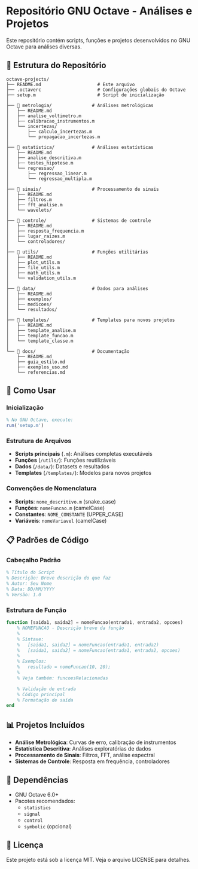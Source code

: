 # Repositório GNU Octave - Análises e Projetos

Este repositório contém scripts, funções e projetos desenvolvidos no GNU Octave
para análises diversas.

## 📁 Estrutura do Repositório

```
octave-projects/
├── README.md                     # Este arquivo
├── .octaverc                     # Configurações globais do Octave
├── setup.m                       # Script de inicialização
│
├── 📁 metrologia/               # Análises metrológicas
│   ├── README.md
│   ├── analise_voltimetro.m
│   ├── calibracao_instrumentos.m
│   └── incertezas/
│       ├── calculo_incertezas.m
│       └── propagacao_incertezas.m
│
├── 📁 estatistica/              # Análises estatísticas
│   ├── README.md
│   ├── analise_descritiva.m
│   ├── testes_hipotese.m
│   └── regressao/
│       ├── regressao_linear.m
│       └── regressao_multipla.m
│
├── 📁 sinais/                   # Processamento de sinais
│   ├── README.md
│   ├── filtros.m
│   ├── fft_analise.m
│   └── wavelets/
│
├── 📁 controle/                 # Sistemas de controle
│   ├── README.md
│   ├── resposta_frequencia.m
│   ├── lugar_raizes.m
│   └── controladores/
│
├── 📁 utils/                    # Funções utilitárias
│   ├── README.md
│   ├── plot_utils.m
│   ├── file_utils.m
│   ├── math_utils.m
│   └── validation_utils.m
│
├── 📁 data/                     # Dados para análises
│   ├── README.md
│   ├── exemplos/
│   ├── medicoes/
│   └── resultados/
│
├── 📁 templates/                # Templates para novos projetos
│   ├── README.md
│   ├── template_analise.m
│   ├── template_funcao.m
│   └── template_classe.m
│
└── 📁 docs/                     # Documentação
    ├── README.md
    ├── guia_estilo.md
    ├── exemplos_uso.md
    └── referencias.md
```

## 🚀 Como Usar

### Inicialização

```octave
% No GNU Octave, execute:
run('setup.m')
```

### Estrutura de Arquivos

- **Scripts principais** (`.m`): Análises completas executáveis
- **Funções** (`/utils/`): Funções reutilizáveis
- **Dados** (`/data/`): Datasets e resultados
- **Templates** (`/templates/`): Modelos para novos projetos

### Convenções de Nomenclatura

- **Scripts**: `nome_descritivo.m` (snake_case)
- **Funções**: `nomeFuncao.m` (camelCase)
- **Constantes**: `NOME_CONSTANTE` (UPPER_CASE)
- **Variáveis**: `nomeVariavel` (camelCase)

## 📋 Padrões de Código

### Cabeçalho Padrão

```octave
% Título do Script
% Descrição: Breve descrição do que faz
% Autor: Seu Nome
% Data: DD/MM/YYYY
% Versão: 1.0
```

### Estrutura de Função

```octave
function [saida1, saida2] = nomeFuncao(entrada1, entrada2, opcoes)
    % NOMEFUNCAO - Descrição breve da função
    %
    % Sintaxe:
    %   [saida1, saida2] = nomeFuncao(entrada1, entrada2)
    %   [saida1, saida2] = nomeFuncao(entrada1, entrada2, opcoes)
    %
    % Exemplos:
    %   resultado = nomeFuncao(10, 20);
    %
    % Veja também: funcoesRelacionadas

    % Validação de entrada
    % Código principal
    % Formatação de saída
end
```

## 📊 Projetos Incluídos

- **Análise Metrológica**: Curvas de erro, calibração de instrumentos
- **Estatística Descritiva**: Análises exploratórias de dados
- **Processamento de Sinais**: Filtros, FFT, análise espectral
- **Sistemas de Controle**: Resposta em frequência, controladores

## 🔧 Dependências

- GNU Octave 6.0+
- Pacotes recomendados:
  - `statistics`
  - `signal`
  - `control`
  - `symbolic` (opcional)

## 📝 Licença

Este projeto está sob a licença MIT. Veja o arquivo LICENSE para detalhes.
